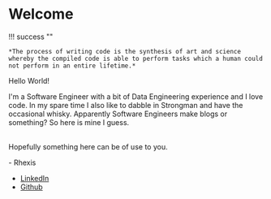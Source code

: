 # Welcome

!!! success ""
    
    *The process of writing code is the synthesis of art and science whereby the compiled code is able to perform tasks which a human could not perform in an entire lifetime.*

Hello World!

I'm a Software Engineer with a bit of Data Engineering experience and I love code.
In my spare time I also like to dabble in Strongman and have the occasional whisky.
Apparently Software Engineers make blogs or something? So here is mine I guess. 

<br/>
Hopefully something here can be of use to you.

\- Rhexis

* [LinkedIn](https://au.linkedin.com/in/strong-and-pretty)
* [Github](https://github.com/Rhexis)
